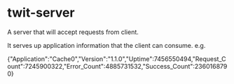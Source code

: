 # twit-server
A server that will accept requests from client.

It serves up application information that the client can consume. e.g.

{"Application":"Cache0","Version":"1.1.0","Uptime":7456550494,"Request_Count":7245900322,"Error_Count":4885731532,"Success_Count":2360168790}
